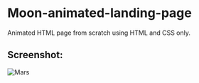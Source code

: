 # Moon-animated-landing-page
Animated HTML page from scratch using HTML and CSS only.

## Screenshot:
![Mars]([https://user-images.githubusercontent.com/83108798/121291536-0f620180-c906-11eb-9eed-255a5d8eda46.png](https://github.com/Rizzwannndev/Moon-Website/blob/main/images/Moon-web.PNG?raw=true))
